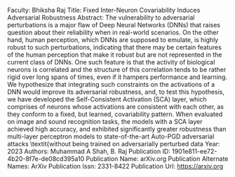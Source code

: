 Faculty: Bhiksha Raj
Title: Fixed Inter-Neuron Covariability Induces Adversarial Robustness
Abstract: The vulnerability to adversarial perturbations is a major flaw of Deep Neural Networks (DNNs) that raises question about their reliability when in real-world scenarios. On the other hand, human perception, which DNNs are supposed to emulate, is highly robust to such perturbations, indicating that there may be certain features of the human perception that make it robust but are not represented in the current class of DNNs. One such feature is that the activity of biological neurons is correlated and the structure of this correlation tends to be rather rigid over long spans of times, even if it hampers performance and learning. We hypothesize that integrating such constraints on the activations of a DNN would improve its adversarial robustness, and, to test this hypothesis, we have developed the Self-Consistent Activation (SCA) layer, which comprises of neurons whose activations are consistent with each other, as they conform to a fixed, but learned, covariability pattern. When evaluated on image and sound recognition tasks, the models with a SCA layer achieved high accuracy, and exhibited significantly greater robustness than multi-layer perceptron models to state-of-the-art Auto-PGD adversarial attacks \textit{without being trained on adversarially perturbed data
Year: 2023
Authors: Muhammad A Shah, B. Raj
Publication ID: 1901e811-ee72-4b20-8f7e-de08cd395a10
Publication Name: arXiv.org
Publication Alternate Names: ArXiv
Publication Issn: 2331-8422
Publication Url: https://arxiv.org
